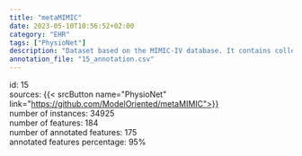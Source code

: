 ```yaml
---
title: "metaMIMIC"
date: 2023-05-10T10:56:52+02:00
category: "EHR"
tags: ["PhysioNet"]
description: "Dataset based on the MIMIC-IV database. It contains collection of 12 binary classification tasks of varying similarity."
annotation_file: "15_annotation.csv"
---
```

id: 15 \
sources: {{< srcButton name="PhysioNet" link="https://github.com/ModelOriented/metaMIMIC">}}  \
number of instances: 34925 \
number of features: 184 \
number of annotated features: 175 \
annotated features percentage: 95% 
